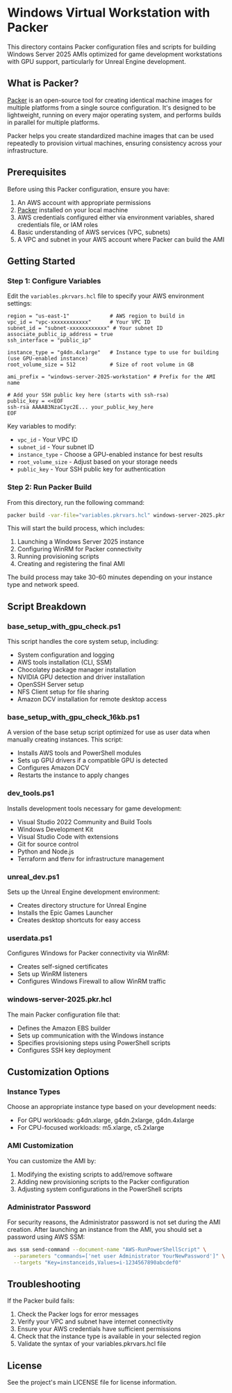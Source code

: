 # Windows Virtual Workstation with Packer

This directory contains Packer configuration files and scripts for building Windows Server 2025 AMIs optimized for game development workstations with GPU support, particularly for Unreal Engine development.

## What is Packer?

[Packer](https://www.packer.io/) is an open-source tool for creating identical machine images for multiple platforms from a single source configuration. It's designed to be lightweight, running on every major operating system, and performs builds in parallel for multiple platforms.

Packer helps you create standardized machine images that can be used repeatedly to provision virtual machines, ensuring consistency across your infrastructure.

## Prerequisites

Before using this Packer configuration, ensure you have:

1. An AWS account with appropriate permissions
2. [Packer](https://www.packer.io/downloads) installed on your local machine
3. AWS credentials configured either via environment variables, shared credentials file, or IAM roles
4. Basic understanding of AWS services (VPC, subnets)
5. A VPC and subnet in your AWS account where Packer can build the AMI

## Getting Started

### Step 1: Configure Variables

Edit the `variables.pkrvars.hcl` file to specify your AWS environment settings:

```hcl
region = "us-east-1"             # AWS region to build in
vpc_id = "vpc-xxxxxxxxxxxx"      # Your VPC ID
subnet_id = "subnet-xxxxxxxxxxxx" # Your subnet ID
associate_public_ip_address = true
ssh_interface = "public_ip"

instance_type = "g4dn.4xlarge"   # Instance type to use for building (use GPU-enabled instance)
root_volume_size = 512           # Size of root volume in GB

ami_prefix = "windows-server-2025-workstation" # Prefix for the AMI name

# Add your SSH public key here (starts with ssh-rsa)
public_key = <<EOF
ssh-rsa AAAAB3NzaC1yc2E... your_public_key_here
EOF
```

Key variables to modify:
- `vpc_id` - Your VPC ID
- `subnet_id` - Your subnet ID
- `instance_type` - Choose a GPU-enabled instance for best results
- `root_volume_size` - Adjust based on your storage needs
- `public_key` - Your SSH public key for authentication

### Step 2: Run Packer Build

From this directory, run the following command:

```bash
packer build -var-file="variables.pkrvars.hcl" windows-server-2025.pkr.hcl
```

This will start the build process, which includes:
1. Launching a Windows Server 2025 instance
2. Configuring WinRM for Packer connectivity
3. Running provisioning scripts
4. Creating and registering the final AMI

The build process may take 30-60 minutes depending on your instance type and network speed.

## Script Breakdown

### base_setup_with_gpu_check.ps1
This script handles the core system setup, including:
- System configuration and logging
- AWS tools installation (CLI, SSM)
- Chocolatey package manager installation
- NVIDIA GPU detection and driver installation
- OpenSSH Server setup
- NFS Client setup for file sharing
- Amazon DCV installation for remote desktop access

### base_setup_with_gpu_check_16kb.ps1
A version of the base setup script optimized for use as user data when manually creating instances. This script:
- Installs AWS tools and PowerShell modules
- Sets up GPU drivers if a compatible GPU is detected
- Configures Amazon DCV
- Restarts the instance to apply changes

### dev_tools.ps1
Installs development tools necessary for game development:
- Visual Studio 2022 Community and Build Tools
- Windows Development Kit
- Visual Studio Code with extensions
- Git for source control
- Python and Node.js
- Terraform and tfenv for infrastructure management

### unreal_dev.ps1
Sets up the Unreal Engine development environment:
- Creates directory structure for Unreal Engine
- Installs the Epic Games Launcher
- Creates desktop shortcuts for easy access

### userdata.ps1
Configures Windows for Packer connectivity via WinRM:
- Creates self-signed certificates
- Sets up WinRM listeners
- Configures Windows Firewall to allow WinRM traffic

### windows-server-2025.pkr.hcl
The main Packer configuration file that:
- Defines the Amazon EBS builder
- Sets up communication with the Windows instance
- Specifies provisioning steps using PowerShell scripts
- Configures SSH key deployment

## Customization Options

### Instance Types
Choose an appropriate instance type based on your development needs:
- For GPU workloads: g4dn.xlarge, g4dn.2xlarge, g4dn.4xlarge
- For CPU-focused workloads: m5.xlarge, c5.2xlarge

### AMI Customization
You can customize the AMI by:
1. Modifying the existing scripts to add/remove software
2. Adding new provisioning scripts to the Packer configuration
3. Adjusting system configurations in the PowerShell scripts

### Administrator Password
For security reasons, the Administrator password is not set during the AMI creation. After launching an instance from the AMI, you should set a password using AWS SSM:

```bash
aws ssm send-command --document-name "AWS-RunPowerShellScript" \
  --parameters "commands=['net user Administrator YourNewPassword']" \
  --targets "Key=instanceids,Values=i-1234567890abcdef0"
```

## Troubleshooting

If the Packer build fails:
1. Check the Packer logs for error messages
2. Verify your VPC and subnet have internet connectivity
3. Ensure your AWS credentials have sufficient permissions
4. Check that the instance type is available in your selected region
5. Validate the syntax of your variables.pkrvars.hcl file

## License

See the project's main LICENSE file for license information.

